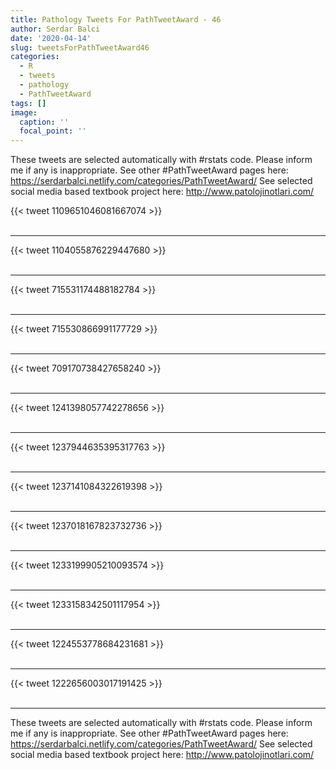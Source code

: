 ```yaml
---
title: Pathology Tweets For PathTweetAward - 46
author: Serdar Balci
date: '2020-04-14'
slug: tweetsForPathTweetAward46
categories:
  - R
  - tweets
  - pathology
  - PathTweetAward
tags: []
image:
  caption: ''
  focal_point: ''
---
```



These tweets are selected automatically with #rstats code. Please inform me if any is inappropriate.
See other #PathTweetAward pages here: https://serdarbalci.netlify.com/categories/PathTweetAward/ 
See selected social media based textbook project here: http://www.patolojinotlari.com/

{{< tweet 1109651046081667074 >}}
<br>
<br>
<hr>
{{< tweet 1104055876229447680 >}}
<br>
<br>
<hr>
{{< tweet 715531174488182784 >}}
<br>
<br>
<hr>
{{< tweet 715530866991177729 >}}
<br>
<br>
<hr>
{{< tweet 709170738427658240 >}}
<br>
<br>
<hr>
{{< tweet 1241398057742278656 >}}
<br>
<br>
<hr>
{{< tweet 1237944635395317763 >}}
<br>
<br>
<hr>
{{< tweet 1237141084322619398 >}}
<br>
<br>
<hr>
{{< tweet 1237018167823732736 >}}
<br>
<br>
<hr>
{{< tweet 1233199905210093574 >}}
<br>
<br>
<hr>
{{< tweet 1233158342501117954 >}}
<br>
<br>
<hr>
{{< tweet 1224553778684231681 >}}
<br>
<br>
<hr>
{{< tweet 1222656003017191425 >}}
<br>
<br>
<hr>


These tweets are selected automatically with #rstats code. Please inform me if any is inappropriate.
See other #PathTweetAward pages here: https://serdarbalci.netlify.com/categories/PathTweetAward/ 
See selected social media based textbook project here: http://www.patolojinotlari.com/
